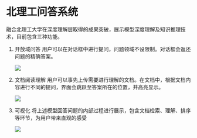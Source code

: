 # 北理工问答系统

融合北理工大学在深度理解层取得的成果突破，展示模型深度理解及知识推理技术，目前包含三种功能。

1. 开放域问答
   用户可以在对话框中进行提问，问题领域不设限制。对话框会返还问题的精确答案。

   ![](https://s3.ax1x.com/2021/01/25/sL1ZZR.png)

2. 文档阅读理解
   用户可以事先上传需要进行理解的文档。在文档中，根据文档内容进行不同的提问，界面会跳跃至答案所在的位置，并高亮显示。

   ![](https://s3.ax1x.com/2021/01/25/sL1ed1.png)

3. 可视化
   将上述模型回答问题的内部过程进行展示，包含文档检索、理解、排序等环节，为用户带来直观的感受

   ![](https://s3.ax1x.com/2021/01/25/sL1mIx.png)
